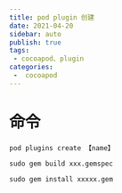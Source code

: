 ```yaml
---
title: pod plugin 创建
date: 2021-04-20
sidebar: auto
publish: true
tags:
 - cocoapod、plugin
categories:
 -  cocoapod
---
```


# 命令
```
pod plugins create 【name】

sudo gem build xxx.gemspec

sudo gem install xxxxx.gem

```

